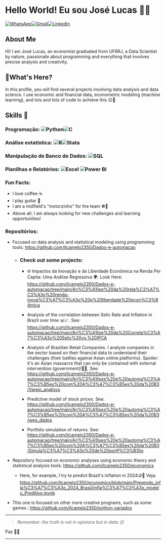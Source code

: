 # Hello World! Eu sou José Lucas 👋😁

[![WhatsApp](https://img.shields.io/badge/WhatsApp-25D366?style=for-the-badge&logo=whatsapp&logoColor=white)](https://wa.me/5521979903171)[![Gmail](https://img.shields.io/badge/Gmail-D14836?style=for-the-badge&logo=gmail&logoColor=white)](mailto:jlcam3250@gmail.com)[![LinkedIn](https://img.shields.io/badge/LinkedIn-0A66C2?style=for-the-badge&logo=linkedin&logoColor=white)](https://www.linkedin.com/in/jos%C3%A9-lucas-nascimento-12a225310?utm_source=share&utm_campaign=share_via&utm_content=profile&utm_medium=android_app)

## About Me

Hi! I am José Lucas, an economist graduated from UFRRJ, a Data Scientist by nature, passionate about programming and everything that involves precise analysis and creativity.

## 🚨What's Here?
In this profile, you will find several projects involving data analysis and data science. I use economic and financial data, econometric modeling (machine learning), and lots and lots of code to achieve this 😉🫡

## Skills 🚀
### Programação: ![Python](https://img.shields.io/badge/Python-3776AB?style=for-the-badge&logo=python&logoColor=yellow)![C](https://img.shields.io/badge/C-00599C?style=for-the-badge&logo=c&logoColor=blue)
### Análise estatística: ![R](https://img.shields.io/badge/R-276DC3?style=for-the-badge&logo=r&logoColor=white)![Stata](https://img.shields.io/badge/Stata-1F3B4D?style=for-the-badge&logo=stata&logoColor=white)
### Manipulação de Banco de Dados: ![SQL](https://img.shields.io/badge/SQL-4479A1?style=for-the-badge&logo=sql&logoColor=white)
### Planilhas e Relatórios: ![Excel](https://img.shields.io/badge/Microsoft_Excel-217346?style=for-the-badge&logo=microsoft-excel&logoColor=white) ![Power BI](https://img.shields.io/badge/Power%20BI-F2C811?style=for-the-badge&logo=power-bi&logoColor=white)


### Fun Facts:
- I love coffee ☕️
- I play guitar 🎸
- I am a midfield's "motorzinho" for the team ⚽💪
- Above all: I am always looking for new challenges and learning opportunities!


### Repositórios:
- Focused on data analysis and statistical modeling using programming tools: https://github.com/jlcamelo2350/Dados-e-automacao
  - ### **Check out some projects:**
     -  🌐 Impactos da Inovação e da Liberdade Econômica na Renda Per Capita: Uma Análise Regressiva 🌍. Look Here: https://github.com/jlcamelo2350/Dados-e-automacao/tree/main/An%C3%A1lise%20da%20rela%C3%A7%C3%A3o%20renda-inova%C3%A7%C3%A3o%20e%20liberdade%20econ%C3%B4mica

     -  Analysis of the correlation between Selic Rate and Inflation in Brazil over time 📊💹. See: https://github.com/jlcamelo2350/Dados-e-automacao/tree/main/An%C3%A1lise%20da%20Correla%C3%A7%C3%A3o%20Selic%20vs.%20IPCA
 
     - Analysis of Brazilian Retail Companies. I analyze companies in the sector based on their financial data to understand their challenges (their battles against Asian online platforms). Spoiler: it's an Asian massacre that can only be contained with external intervention (government)!🤫😉. See: https://github.com/jlcamelo2350/Dados-e-automacao/tree/main/An%C3%A1lises%20e%20automa%C3%A7%C3%B5es%20com%20A%C3%A7%C3%B5es%20da%20B3/Varejo_analisys
  
     -  Predictive model of stock prices. See: https://github.com/jlcamelo2350/Dados-e-automacao/tree/main/An%C3%A1lises%20e%20automa%C3%A7%C3%B5es%20com%20A%C3%A7%C3%B5es%20da%20B3/weg_dados
    
     -  Portfolio simulation of returns. See: https://github.com/jlcamelo2350/Dados-e-automacao/tree/main/An%C3%A1lises%20e%20automa%C3%A7%C3%B5es%20com%20A%C3%A7%C3%B5es%20da%20B3/Simula%C3%A7%C3%A3o%20de%20portf%C3%B3lio
     
    
- Repository focused on economic analyses using economic theory and statistical analysis tools: https://github.com/jlcamelo2350/economics

  - Here, for example, I try to predict Brazil's inflation in 2024🪙💸 Veja: https://github.com/jlcamelo2350/economics/blob/main/Prevendo_infla%C3%A7%C3%A3o_2024_Brasil/infla%C3%A7%C3%A3o_modelo_Preditivo.ipynb

    
- This one is focused on other more creative programs, such as some games.: https://github.com/jlcamelo2350/python-variados

---
> *Remember: the truth is not in opinions but in data 😉*

Paz 🖖🌟

---
